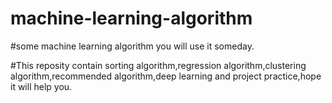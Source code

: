 # machine-learning-algorithm

#some machine learning algorithm you will use it someday.

#This reposity contain sorting algorithm,regression algorithm,clustering algorithm,recommended algorithm,deep learning and project practice,hope it will help you.

